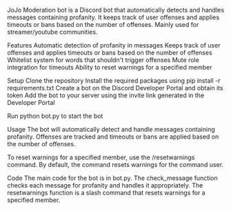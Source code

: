 
JoJo Moderation bot is a Discord bot that automatically detects and handles messages containing profanity. It keeps track of user offenses and applies timeouts or bans based on the number of offenses. Mainly used for streamer/youtube communities.

Features
Automatic detection of profanity in messages
Keeps track of user offenses and applies timeouts or bans based on the number of offenses
Whitelist system for words that shouldn't trigger offenses
Mute role integration for timeouts
Ability to reset warnings for a specified member

Setup
Clone the repository
Install the required packages using pip install -r requirements.txt
Create a bot on the Discord Developer Portal and obtain its token
Add the bot to your server using the invite link generated in the Developer Portal

Run python bot.py to start the bot

Usage
The bot will automatically detect and handle messages containing profanity. Offenses are tracked and timeouts or bans are applied based on the number of offenses.

To reset warnings for a specified member, use the /resetwarnings command. By default, the command resets warnings for the command user.

Code
The main code for the bot is in bot.py. The check_message function checks each message for profanity and handles it appropriately. The resetwarnings function is a slash command that resets warnings for a specified member.
